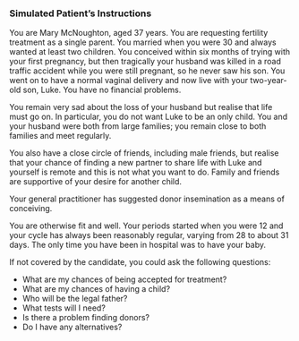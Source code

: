 ### Simulated Patient’s Instructions

You are Mary McNoughton, aged 37 years. You are requesting fertility treatment as a single parent. You married when you were 30 and always wanted at least two children. You conceived within six months of trying with your first pregnancy, but then tragically your husband was killed in a road traffic accident while you were still pregnant, so he never saw his son. You went on to have a normal vaginal delivery and now live with your two-year-old son, Luke. You have no financial problems.

You remain very sad about the loss of your husband but realise that life must go on. In particular, you do not want Luke to be an only child. You and your husband were both from large families; you remain close to both families and meet regularly. 

You also have a close circle of friends, including male friends, but realise that your chance of finding a new partner to share life with Luke and yourself is remote and this is not what you want to do. Family and friends are supportive of your desire for another child.

Your general practitioner has suggested donor insemination as a means of conceiving.

You are otherwise fit and well. Your periods started when you were 12 and your cycle has always been reasonably regular, varying from 28 to about 31 days. The only time you have been in hospital was to have your baby.

If not covered by the candidate, you could ask the following questions:

- What are my chances of being accepted for treatment?
- What are my chances of having a child?
- Who will be the legal father?
- What tests will I need?
- Is there a problem finding donors?
- Do I have any alternatives?